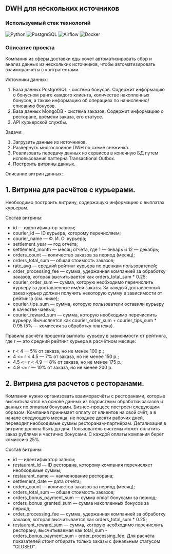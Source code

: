 ## DWH для нескольких источников

### Используемый стек технологий

![Python](https://img.shields.io/badge/Python-F7DF1E?style=for-the-badge&logo=python)
![PostgreSQL](https://img.shields.io/badge/postgresql-316192?style=for-the-badge&color=42aaff&logo=postgresql&logoColor=white)
![Airflow](https://img.shields.io/badge/airflow-316192?style=for-the-badge&logo=apacheairflow&logoColor=white)
![Docker](https://img.shields.io/badge/Docker-316192?style=for-the-badge&logo=docker&logoColor=white)

### Описание проекта
Компания из сферы доставки еды хочет автоматизировать сбор и анализ данных из нескольких источников, чтобы автоматизировать взаиморасчеты с контрагентами.

Источники данных:
1. База данных PostgreSQL - система бонусов. Содержит информацию о бонусном ранге каждого клиента, количестве накопленных бонусов, а также информацию об операциях по начислению/списанию бонусов.
2. База данных MongoDB - система заказов. Содержит информацию о ресторане, времени заказа, его статусе.
3. API курьерской службы.

Задачи:
1. Загрузить данные из источников.
2. Развернуть многослойное DWH по схеме снежинка.
3. Реализовать передачу данных из сервисов в конечную БД путем использования паттерна Transactional Outbox.
4. Построить витрины данных.

Описание витрин данных:
## 1. Витрина для расчётов с курьерами.
Необходимо построить витрину, содержащую информацию о выплатах курьерам.

Состав витрины:
 - id — идентификатор записи;
 - courier_id — ID курьера, которому перечисляем;
 - courier_name — Ф. И. О. курьера;
 - settlement_year — год отчёта;
 - settlement_month — месяц отчёта, где 1 — январь и 12 — декабрь;
 - orders_count — количество заказов за период (месяц);
 - orders_total_sum — общая стоимость заказов;
 - rate_avg — средний рейтинг курьера по оценкам пользователей;
 - order_processing_fee — сумма, удержанная компанией за обработку заказов, которая высчитывается как orders_total_sum * 0.25;
 - courier_order_sum — сумма, которую необходимо перечислить курьеру за доставленные им/ей заказы. За каждый доставленный заказ курьер должен получить некоторую сумму в зависимости от рейтинга (см. ниже);
 - courier_tips_sum — сумма, которую пользователи оставили курьеру в качестве чаевых;
 - courier_reward_sum — сумма, которую необходимо перечислить курьеру. Вычисляется как courier_order_sum + courier_tips_sum * 0.95 (5% — комиссия за обработку платежа).

Правила расчёта процента выплаты курьеру в зависимости от рейтинга, где r — это средний рейтинг курьера в расчётном месяце:
 - r < 4 — 5% от заказа, но не менее 100 р.;
 - 4 <= r < 4.5 — 7% от заказа, но не менее 150 р.;
 - 4.5 <= r < 4.9 — 8% от заказа, но не менее 175 р.;
 - 4.9 <= r — 10% от заказа, но не менее 200 р.

## 2. Витрина для расчетов с ресторанами.
Компании нужно организовать взаиморасчёты с ресторанами, которые высчитываются на основе данных из подсистемы обработки заказов и данных по оплатам бонусами.
Бизнес-процесс построен следующим образом:
Компания принимает оплату от клиентов на свой счёт, а в начале следующего месяца, не позднее десяти рабочих дней, переводит необходимые суммы ресторанам-партнёрам. Детализация в витрине должна быть до дня. Пользователь системы может оплатить заказ рублями и частично бонусами. С каждой оплаты компания берёт комиссию 25%.

Состав витрины:
 - id — идентификатор записи;
 - restaurant_id — ID ресторана, которому компания перечисляет необходимые суммы;
 - restaurant_name — наименование ресторана;
 - settlement_date — дата отчёта;
 - orders_count — количество заказов за период (месяц);
 - orders_total_sum — общая стоимость заказов;
 - orders_bonus_payment_sum — сумма оплат бонусами за период;
 - orders_bonus_granted_sum — сумма накопленных бонусов за период;
 - order_processing_fee — сумма, удержанная компанией за обработку заказов, которая высчитывается как orders_total_sum * 0.25;
 - restaurant_reward_sum — сумма, которую необходимо перечислить ресторану, высчитываемая как total_sum - orders_bonus_payment_sum - order_processing_fee.
Для расчёта показателей стоит отбирать только заказы с финальным статусом "CLOSED".

